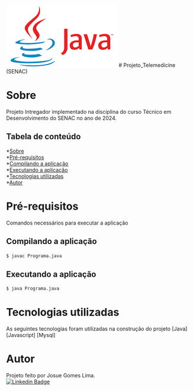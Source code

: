 <img src="download.png">
# Projeto_Telemedicine (SENAC)

Sobre
========================
Projeto Intregador implementado na disciplina do curso Técnico em Desenvolvimento do SENAC no ano de 2024.

Tabela de conteúdo
------------------------

*[Sobre](#sobre)<br>
*[Pré-requisitos](#pré-requisitos)<br>
    *[Compilando a aplicação](#compilando-a-aplicação)<br>
    *[Executando a aplicação](#executando-a-aplicação)<br>
*[Tecnologias utilizadas](#tecnologia-utilizadas)<br>
*[Autor](#autor)

Pré-requisitos
========================
Comandos necessários para executar a aplicação

Compilando a aplicação
------------------------
```bash
$ javac Programa.java
```
Executando a aplicação
------------------------
```bash
$ java Programa.java
```

Tecnologias utilizadas
========================
As seguintes tecnologias foram utilizadas na construção do projeto
[Java]
[Javascript]
[Mysql]

Autor
========================
Projeto feito por Josue Gomes Lima.<br>
[![Linkedin Badge](https://www.linkedin.com/feed/?nis=true&lipi=urn%3Ali%3Apage%3Ad_flagship3_profile_view_base%3BLtD8Y6hJQ5OOZoMbv0QtHw%3D%3D)](https://www.linkedin.com/in/josue-gomes-lima-6965882ba/)